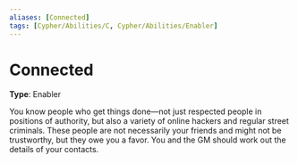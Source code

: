 ```yaml
---
aliases: [Connected]
tags: [Cypher/Abilities/C, Cypher/Abilities/Enabler]
---
```


# Connected

**Type**: Enabler

You know people who get things done—not just respected people in positions of authority, but also a variety of online hackers and regular street criminals. These people are not necessarily your friends and might not be trustworthy, but they owe you a favor. You and the GM should work out the details of your contacts.
